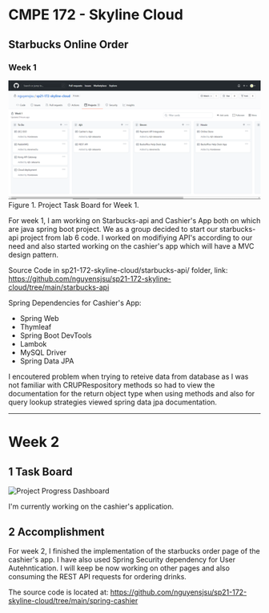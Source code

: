 # CMPE 172 - Skyline Cloud 
## Starbucks Online Order

### Week 1

![Project Task Board Week 1](images/ajit/week1/Project_task_board.PNG) Figure 1. Project Task Board for Week 1.

For week 1, I am working on Starbucks-api and Cashier's App both on which are java spring boot project. We as a group decided to start our starbucks-api project from lab 6 code.
I worked on modifiying API's according to our need and also started working on the cashier's app which will have a MVC design pattern. 

Source Code in sp21-172-skyline-cloud/starbucks-api/ folder, link: https://github.com/nguyensjsu/sp21-172-skyline-cloud/tree/main/starbucks-api 

Spring Dependencies for Cashier's App: 
  * Spring Web
  * Thymleaf
  * Spring Boot DevTools
  * Lambok
  * MySQL Driver
  * Spring Data JPA

I encoutered problem when trying to reteive data from database as I was not familiar with CRUPRespository methods so had to view the documentation for the return object type 
when using methods and also for query lookup strategies viewed spring data jpa documentation.

---
# Week 2

## 1 Task Board

![Project Progress Dashboard](images/ajit/project_progress_dashboard.PNG)

I'm currently working on the cashier's application.

## 2 Accomplishment

For week 2, I finished the implementation of the starbucks order page of the cashier's app. I have also used Spring Security dependency for User Autehntication. I will keep be now working on other pages and also consuming the REST API requests for ordering drinks.

The source code is located at: https://github.com/nguyensjsu/sp21-172-skyline-cloud/tree/main/spring-cashier
